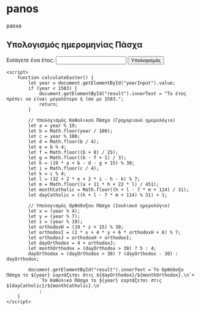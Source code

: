 # panos
pasxa
<!DOCTYPE html>
<html lang="el">
<head>
    <meta charset="UTF-8">
    <meta name="viewport" content="width=device-width, initial-scale=1.0">
    <title>Υπολογισμός Πάσχα</title>
</head>
<body>
    <h2>Υπολογισμός ημερομηνίας Πάσχα</h2>
    <label for="yearInput">Εισάγετε ένα έτος:</label>
    <input type="number" id="yearInput">
    <button onclick="calculateEaster()">Υπολογισμός</button>
    <p id="result"></p>

    <script>
        function calculateEaster() {
            let year = document.getElementById("yearInput").value;
            if (year < 1583) {
                document.getElementById("result").innerText = "Το έτος πρέπει να είναι μεγαλύτερο ή ίσο με 1583.";
                return;
            }

            // Υπολογισμός Καθολικού Πάσχα (Γρηγοριανό ημερολόγιο)
            let a = year % 19;
            let b = Math.floor(year / 100);
            let c = year % 100;
            let d = Math.floor(b / 4);
            let e = b % 4;
            let f = Math.floor((b + 8) / 25);
            let g = Math.floor((b - f + 1) / 3);
            let h = (19 * a + b - d - g + 15) % 30;
            let i = Math.floor(c / 4);
            let k = c % 4;
            let l = (32 + 2 * e + 2 * i - h - k) % 7;
            let m = Math.floor((a + 11 * h + 22 * l) / 451);
            let monthCatholic = Math.floor((h + l - 7 * m + 114) / 31);
            let dayCatholic = ((h + l - 7 * m + 114) % 31) + 1;

            // Υπολογισμός Ορθόδοξου Πάσχα (Ιουλιανό ημερολόγιο)
            let x = (year % 4);
            let y = (year % 7);
            let z = (year % 19);
            let orthodoxH = (19 * z + 15) % 30;
            let orthodoxI = (2 * x + 4 * y + 6 * orthodoxH + 6) % 7;
            let orthodoxJ = orthodoxH + orthodoxI;
            let dayOrthodox = 4 + orthodoxJ;
            let monthOrthodox = (dayOrthodox > 30) ? 5 : 4;
            dayOrthodox = (dayOrthodox > 30) ? (dayOrthodox - 30) : dayOrthodox;

            document.getElementById("result").innerText =`Το Ορθόδοξο Πάσχα το ${year} εορτάζεται στις ${dayOrthodox}/${monthOrthodox}.\n`+
                `Το Καθολικό Πάσχα το ${year} εορτάζεται στις ${dayCatholic}/${monthCatholic}.\n`
                ;
        }
    </script>
</body>
</html>
